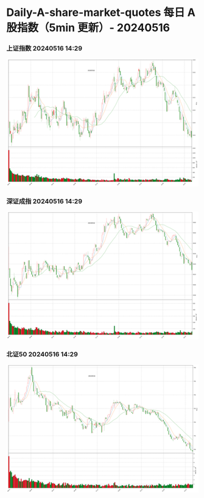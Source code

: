 
# Daily-A-share-market-quotes 每日 A 股指数（5min 更新）- 20240516

### 上证指数 20240516 14:29
![](./fig/2024/5/20240516-sh000001.png)

### 深证成指 20240516 14:29
![](./fig/2024/5/20240516-sz399001.png)

### 北证50 20240516 14:29
![](./fig/2024/5/20240516-bj899050.png)

